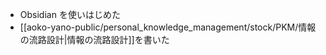 - Obsidian を使いはじめた
- [[aoko-yano-public/personal_knowledge_management/stock/PKM/情報の流路設計|情報の流路設計]]を書いた
